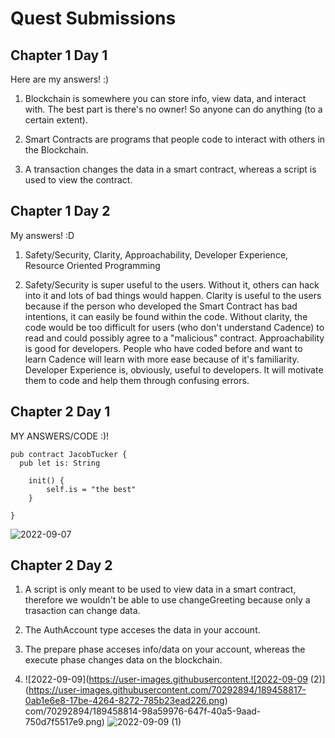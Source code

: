 # Quest Submissions

## Chapter 1 Day 1 

Here are my answers! :)

1. Blockchain is somewhere you can store info, view data, and interact with. The best part is there's no owner! So anyone can do anything (to a certain extent).

2. Smart Contracts are programs that people code to interact with others in the Blockchain. 

3. A transaction changes the data in a smart contract, whereas a script is used to view the contract.

## Chapter 1 Day 2 

My answers! :D

1. Safety/Security, Clarity, Approachability, Developer Experience, Resource Oriented Programming

2. Safety/Security is super useful to the users. Without it, others can hack into it and lots of bad things would happen.
   Clarity is useful to the users because if the person who developed the Smart Contract has bad intentions, it can easily be found within the code. Without clarity, the    code would be too difficult for users (who don't understand Cadence) to read and could possibly agree to a "malicious" contract.
   Approachability is good for developers. People who have coded before and want to learn Cadence will learn with more ease because of it's familiarity.
   Developer Experience is, obviously, useful to developers. It will motivate them to code and help them through confusing errors. 

## Chapter 2 Day 1

MY ANSWERS/CODE :)!

```cadence
pub contract JacobTucker {
  pub let is: String

    init() {
        self.is = "the best"
    }

}
```
![2022-09-07](https://user-images.githubusercontent.com/70292894/188973876-a96dcce8-b4e2-43b1-99fb-d47489bcaa5c.png)

## Chapter 2 Day 2

1. A script is only meant to be used to view data in a smart contract, therefore we wouldn't be able to use changeGreeting because only a trasaction can change data.

2. The AuthAccount type acceses the data in your account.

3. The prepare phase acceses info/data on your account, whereas the execute phase changes data on the blockchain. 

4. ![2022-09-09](https://user-images.githubusercontent.![2022-09-09 (2)](https://user-images.githubusercontent.com/70292894/189458817-0ab1e6e8-17be-4264-8272-785b23ead226.png)
com/70292894/189458814-98a59976-647f-40a5-9aad-750d7f5517e9.png)
![2022-09-09 (1)](https://user-images.githubusercontent.com/70292894/189458827-0098bbd7-8db6-47a1-b402-7b7295bbb03e.png)
